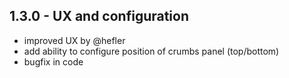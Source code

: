## 1.3.0 - UX and configuration
* improved UX by @hefler
* add ability to configure position of crumbs panel (top/bottom)
* bugfix in code
